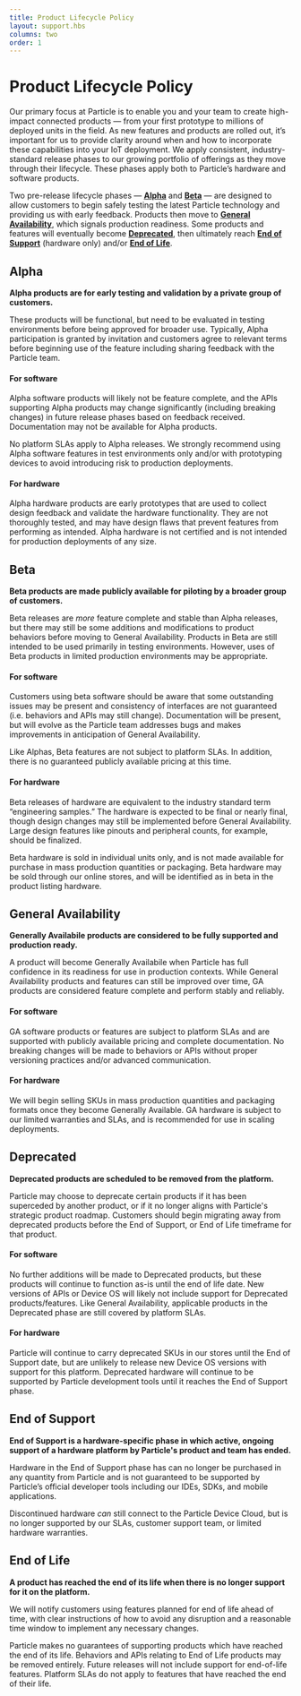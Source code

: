 ```yaml
---
title: Product Lifecycle Policy
layout: support.hbs
columns: two
order: 1
---
```


# Product Lifecycle Policy

Our primary focus at Particle is to enable you and your team to create high-impact connected products — from your first prototype to millions of deployed units in the field. As new features and products are rolled out, it’s important for us to provide clarity around when and how to incorporate these capabilities into your IoT deployment. We apply consistent, industry-standard release phases to our growing portfolio of offerings as they move through their lifecycle. These phases apply both to Particle’s hardware and software products.

Two pre-release lifecycle phases — [**Alpha**](#alpha) and [**Beta**](#beta) — are designed to allow customers to begin safely testing the latest Particle technology and providing us with early feedback. Products then move to [**General Availability**](#general-availability), which signals production readiness. Some products and features will eventually become [**Deprecated**](#deprecated), then ultimately reach [**End of Support**](#end-of-support) (hardware only) and/or [**End of Life**](#end-of-life).

## Alpha

**Alpha products are for early testing and validation by a private group of customers.**

These products will be functional, but need to be evaluated in testing environments before being approved for broader use.  Typically, Alpha participation is granted by invitation and customers agree to relevant terms before beginning use of the feature including sharing feedback with the Particle team.

#### For software

Alpha software products will likely not be feature complete, and the APIs supporting Alpha products may change significantly (including breaking changes) in future release phases based on feedback received. Documentation may not be available for Alpha products.

No platform SLAs apply to Alpha releases. We strongly recommend using Alpha software features in test environments only and/or with prototyping devices to avoid introducing risk to production deployments.

#### For hardware

Alpha hardware products are early prototypes that are used to collect design feedback and validate the hardware functionality. They are not thoroughly tested, and may have design flaws that prevent features from performing as intended. Alpha hardware is not certified and is not intended for production deployments of any size.

## Beta

**Beta products are made publicly available for piloting by a broader group of customers.**

Beta releases are _more_ feature complete and stable than Alpha releases, but there may still be some additions and modifications to product behaviors before moving to General Availability. Products in Beta are still intended to be used primarily in testing environments. However, uses of Beta products in limited production environments may be appropriate.

#### For software

Customers using beta software should be aware that some outstanding issues may be present and consistency of interfaces are not guaranteed (i.e. behaviors and APIs may still change). Documentation will be present, but will evolve as the Particle team addresses bugs and makes improvements in anticipation of General Availability.

Like Alphas, Beta features are not subject to platform SLAs. In addition, there is no guaranteed publicly available pricing at this time.

#### For hardware

Beta releases of hardware are equivalent to the industry standard term “engineering samples.” The hardware is expected to be final or nearly final, though design changes may still be implemented before General Availability. Large design features like pinouts and peripheral counts, for example, should be finalized.

Beta hardware is sold in individual units only, and is not made available for purchase in mass production quantities or packaging. Beta hardware may be sold through our online stores, and will be identified as in beta in the product listing hardware.

## General Availability

**Generally Availabile products are considered to be fully supported and production ready.**

A product will become Generally Availabile when Particle has full confidence in its readiness for use in production contexts. While General Availability products and features can still be improved over time, GA products are considered feature complete and perform stably and reliably.

#### For software

GA software products or features are subject to platform SLAs and are supported with publicly available pricing and complete documentation. No breaking changes will be made to behaviors or APIs without proper versioning practices and/or advanced communication.

#### For hardware

We will begin selling SKUs in mass production quantities and packaging formats once they become Generally Available. GA hardware is subject to our limited warranties and SLAs, and is recommended for use in scaling deployments.

## Deprecated

**Deprecated products are scheduled to be removed from the platform.**

Particle may choose to deprecate certain products if it has been superceded by another product, or if it no longer aligns with Particle's strategic product roadmap. Customers should begin migrating away from deprecated products before the End of Support, or End of Life timeframe for that product.

#### For software

No further additions will be made to Deprecated products, but these products will continue to function as-is until the end of life date. New versions of APIs or Device OS will likely not include support for Deprecated products/features. Like General Availability, applicable products in the Deprecated phase are still covered by platform SLAs.

#### For hardware

Particle will continue to carry deprecated SKUs in our stores until the End of Support date, but are unlikely to release new Device OS versions with support for this platform. Deprecated hardware will continue to be supported by Particle development tools until it reaches the End of Support phase.

## End of Support

**End of Support is a hardware-specific phase in which active, ongoing support of a hardware platform by Particle's product and team has ended.**

Hardware in the End of Support phase has can no longer be purchased in any quantity from Particle and is not guaranteed to be supported by Particle’s official developer tools including our IDEs, SDKs, and mobile applications.

Discontinued hardware _can_ still connect to the Particle Device Cloud, but is no longer supported by our SLAs, customer support team, or limited hardware warranties.

## End of Life

**A product has reached the end of its life when there is no longer support for it on the platform.**

We will notify customers using features planned for end of life ahead of time, with clear instructions of how to avoid any disruption and a reasonable time window to implement any necessary changes.

Particle makes no guarantees of supporting products which have reached the end of its life. Behaviors and APIs relating to End of Life products may be removed entirely. Future releases will not include support for end-of-life features. Platform SLAs do not apply to features that have reached the end of their life.
